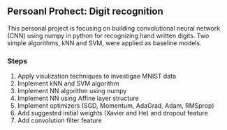 ## Persoanl Prohect: Digit recognition

This personal project is focusing on building convolutional neural network (CNN) using numpy in python for recognizing hand written digits. Two simple algorithms, kNN and SVM, were applied as baseline models. 

### Steps

1. Apply visulization techniques to investigae MNIST data
2. Implement kNN and SVM algorithm
3. Implement NN algorithm using numpy
4. Implement NN using Affine layer structure
5. Implement optimizers (SGD, Momentum, AdaGrad, Adam, RMSprop)
6. Add suggested initial weights (Xavier and He) and dropout feature
7. Add convolution filter feature
